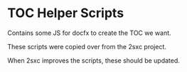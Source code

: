 # TOC Helper Scripts

Contains some JS for docfx to create the TOC we want.

These scripts were copied over from the 2sxc project.

When 2sxc improves the scripts, these should be updated.
